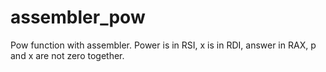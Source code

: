 # assembler_pow
Pow function with assembler.
Power is in RSI, x is in RDI, answer in RAX, p and x are not zero together.
